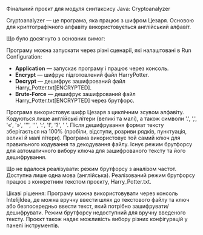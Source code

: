 Фінальний проєкт для модуля синтаксису Java: Cryptoanalyzer

Cryptoanalyzer — це програма, яка працює з шифром Цезаря. Основою для криптографічного алфавіту використовується англійський алфавіт.

Що було досягнуто з основних вимог:

Програму можна запускати через різні сценарії, які налаштовані в Run Configuration:
- **Application** — запускає програму і працює через консоль.
- **Encrypt** — шифрує підготовлений файл HarryPotter.
- **Decrypt** — дешифрує зашифрований файл Harry_Potter.txt[ENCRYPTED].
- **Brute-Force** — дешифрує зашифрований файл Harry_Potter.txt[ENCRYPTED] через брутфорс.

Програма використовує шифр Цезаря з циклічним зсувом алфавіту. 
Кодуються лише англійські літери (великі та малі), а також символи '.', ',', '«', '»', '"', ''', ':', '!', '?', ' '. 
Після дешифрування формат тексту зберігається на 100% (пробіли, відступи, розриви рядків, пунктуація, великі й малі літери). 
Програма використовує той самий ключ для правильного кодування та декодування файлу. 
Існує режим брутфорсу для автоматичного вибору ключа для зашифрованого тексту та його дешифрування.

Що не вдалося реалізувати: режим брутфорсу з аналізом частот. Доступна лише одна мова (англійська). 
Реалізований режим брутфорсу працює з конкретним текстом проєкту, Harry_Potter.txt.

Цікаві рішення: Програму можна використовувати через консоль IntelijIdea, де можна вручну ввести шлях до текстового файлу 
та ключ або безпосередньо ввести текст, який потрібно зашифрувати/дешифрувати. Режим брутфорсу недоступний для вручну введеного тексту. 
Проєкт також надає можливість вибору різних конфігурацій у панелі інструментів.
